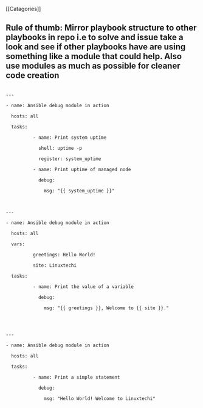 
[[Catagories]] 

## Rule of thumb: Mirror playbook structure to other playbooks in repo i.e to solve and issue take a look and see if other playbooks have are using something like a module that could help. Also use modules as much as possible for cleaner code creation

~~~~

---

- name: Ansible debug module in action

  hosts: all

  tasks:

          - name: Print system uptime

            shell: uptime -p

            register: system_uptime

          - name: Print uptime of managed node

            debug:

              msg: "{{ system_uptime }}"

  

---

- name: Ansible debug module in action

  hosts: all

  vars:

          greetings: Hello World!

          site: Linuxtechi

  tasks:

          - name: Print the value of a variable

            debug:

              msg: "{{ greetings }}, Welcome to {{ site }}."

  
  

---

- name: Ansible debug module in action

  hosts: all

  tasks:

          - name: Print a simple statement

            debug:

              msg: "Hello World! Welcome to Linuxtechi"

  
  
  
  

~~~~